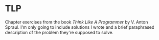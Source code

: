 # TLP
Chapter exercises from the book *Think Like A Programmer* by V. Anton Spraul. I'm only going to include solutions I wrote and a brief paraphrased description of the problem they're supposed to solve.

